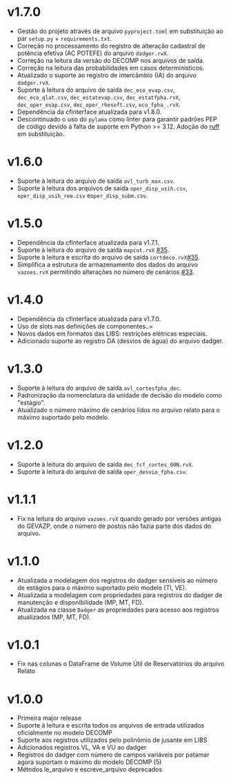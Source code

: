 # v1.7.0

- Gestão do projeto através de arquivo `pyproject.toml` em substituição ao par `setup.py` + `requirements.txt`.
- Correção no processamento do registro de alteração cadastral de potência efetiva (AC POTEFE) do arquivo `dadger.rvX`.
- Correção na leitura da versão do DECOMP nos arquivos de saída.
- Correção na leitura das probabilidades em casos deterministicos.
- Atualizado o suporte ao registro de intercâmbio (IA) do arquivo `dadger.rvX`.
- Suporte à leitura do arquivo de saída `dec_eco_evap.csv`, `dec_eco_qlat.csv`, `dec_estatevap.csv`, `dec_estatfpha.rvX`, `dec_oper_evap.csv`, `dec_oper_rhesoft.csv`, `eco_fpha_.rvX`.
- Dependência da cfinterface atualizada para v1.8.0.
- Descontinuado o uso do `pylama` como linter para garantir padrões PEP de código devido à falta de suporte em Python >= 3.12. Adoção do [ruff](https://github.com/astral-sh/ruff) em substituição.


# v1.6.0

- Suporte à leitura do arquivo de saída `avl_turb_max.csv`.
- Suporte à leitura dos arquivos de saída `oper_disp_usih.csv`, `oper_disp_usih_ree.csv` e`oper_disp_subm.csv`.


# v1.5.0

- Dependência da cfinterface atualizada para v1.7.1.
- Suporte à leitura do arquivo de saída `mapcut.rvX` [#35](https://github.com/rjmalves/idecomp/issues/35).
- Suporte à leitura e escrita do arquivo de saída `cortdeco.rvX`[#35](https://github.com/rjmalves/idecomp/issues/35).
- Simplifica a estrutura de armazenamento dos dados do arquivo `vazoes.rvX` permitindo alterações no número de cenários [#33](https://github.com/rjmalves/idecomp/issues/33).

# v1.4.0

- Dependência da cfinterface atualizada para v1.7.0.
- Uso de slots nas definições de componentes..=
- Novos dados em formatos das LIBS: restrições elétricas especiais.
- Adicionado suporte ao registro DA (desvios de água) do arquivo dadger.

# v1.3.0

- Suporte à leitura do arquivo de saída `avl_cortesfpha_dec`.
- Padronização da nomenclatura da unidade de decisão do modelo como "estágio".
- Atualizado o número máximo de cenários lidos no arquivo relato para o máximo suportado pelo modelo.

# v1.2.0

- Suporte à leitura do arquivo de saída `dec_fcf_cortes_00N.rvX`.
- Suporte à leitura do arquivo de saída `oper_desvio_fpha.csv`.

# v1.1.1

- Fix na leitura do arquivo `vazoes.rvX` quando gerado por versões antigas do GEVAZP, onde o número de postos não fazia parte dos dados do arquivo.


# v1.1.0

- Atualizada a modelagem dos registros do dadger sensíveis ao número de estágios para o máximo suportado pelo modelo (TI, VE).
- Atualizada a modelagem com propriedades para registros do dadger de manutenção e disponibilidade (MP, MT, FD).
- Atualizada na classe `Dadger` as propriedades para acesso aos registros atualizados (MP, MT, FD).


# v1.0.1

- Fix nas colunas o DataFrame de Volume Útil de Reservatórios do arquivo Relato


# v1.0.0

- Primeira major release
- Suporte à leitura e escrita todos os arquivos de entrada utilizados oficialmente no modelo DECOMP
- Suporte aos registros utilizados pelo polinômio de jusante em LIBS
- Adicionados registros VL, VA e VU ao dadger
- Registros do dadger com número de campos variáveis por patamar agora suportam o máximo do modelo DECOMP (5)
- Métodos le_arquivo e escreve_arquivo deprecados

